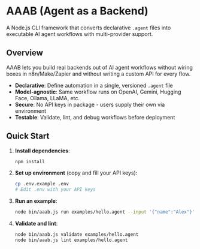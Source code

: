 # AAAB (Agent as a Backend)

A Node.js CLI framework that converts declarative `.agent` files into executable AI agent workflows with multi-provider support.

## Overview

AAAB lets you build real backends out of AI agent workflows without wiring boxes in n8n/Make/Zapier and without writing a custom API for every flow.

- **Declarative**: Define automation in a single, versioned `.agent` file
- **Model-agnostic**: Same workflow runs on OpenAI, Gemini, Hugging Face, Ollama, LLaMA, etc.
- **Secure**: No API keys in package - users supply their own via environment
- **Testable**: Validate, lint, and debug workflows before deployment

## Quick Start

1. **Install dependencies**:
   ```bash
   npm install
   ```

2. **Set up environment** (copy and fill your API keys):
   ```bash
   cp .env.example .env
   # Edit .env with your API keys
   ```

3. **Run an example**:
   ```bash
   node bin/aaab.js run examples/hello.agent --input '{"name":"Alex"}' --debug
   ```

4. **Validate and lint**:
   ```bash
   node bin/aaab.js validate examples/hello.agent
   node bin/aaab.js lint examples/hello.agent
   